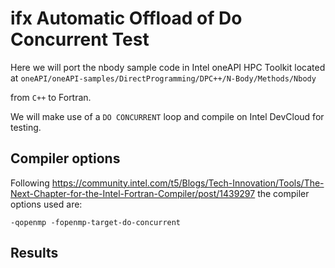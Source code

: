 # ifx Automatic Offload of Do Concurrent Test

Here we will port the nbody sample code in Intel oneAPI HPC Toolkit located at
`oneAPI/oneAPI-samples/DirectProgramming/DPC++/N-Body/Methods/Nbody`

from `C++` to Fortran. 

We will make use of a `DO CONCURRENT` loop and compile on Intel DevCloud for testing.

## Compiler options
Following https://community.intel.com/t5/Blogs/Tech-Innovation/Tools/The-Next-Chapter-for-the-Intel-Fortran-Compiler/post/1439297
the compiler options used are:

`-qopenmp -fopenmp-target-do-concurrent`

## Results

